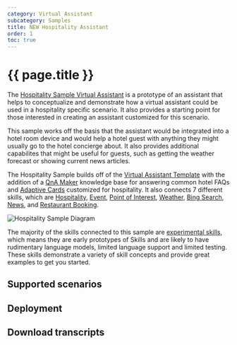 ```yaml
---
category: Virtual Assistant
subcategory: Samples
title: NEW Hospitality Assistant
order: 1
toc: true
---
```


# {{ page.title }}
The [Hospitality Sample Virtual Assistant]({{site.repo}}/tree/master/samples/assistants/HospitalitySample) is a prototype of an assistant that helps to conceptualize and demonstrate how a virtual assistant could be used in a hospitality specific scenario. It also provides a starting point for those interested in creating an assistant customized for this scenario.

This sample works off the basis that the assistant would be integrated into a hotel room device and would help a hotel guest with anything they might usually go to the hotel concierge about. It also provides additional capabilites that might be useful for guests, such as getting the weather forecast or showing current news articles. 

The Hospitality Sample builds off of the [Virtual Assistant Template]({{site.baseurl}}/overview/virtualassistant) with the addition of a [QnA Maker](https://www.qnamaker.ai/) knowledge base for answering common hotel FAQs and [Adaptive Cards](https://adaptivecards.io/) customized for hospitality. It also connects 7 different skills, which are [Hospitality]({{site.baseurl}}/reference/skills/experimental/#hospitality-skill), [Event]({{site.baseurl}}/reference/skills/experimental/#event-skill), [Point of Interest]({{site.baseurl}}/reference/skills/pointofinterest), [Weather]({{site.baseurl}}/reference/skills/experimental/#weather-skill), [Bing Search]({{site.baseurl}}/reference/skills/experimental/#bing-search-skill), [News]({{site.baseurl}}/reference/skills/experimental/#news-skill), and [Restaurant Booking]({{site.baseurl}}/reference/skills/experimental/#restaurant-booking-skill).

![Hospitality Sample Diagram]({{site.baseurl}}/assets/images/hospitalitysample-diagram.png)

The majority of the skills connected to this sample are [experimental skills]({{site.baseurl}}/reference/skills/experimental), which means they are early prototypes of Skills and are likely to have rudimentary language models, limited language support and limited testing. These skills demonstrate a variety of skill concepts and provide great examples to get you started.


## Supported scenarios

## Deployment

## Download transcripts

